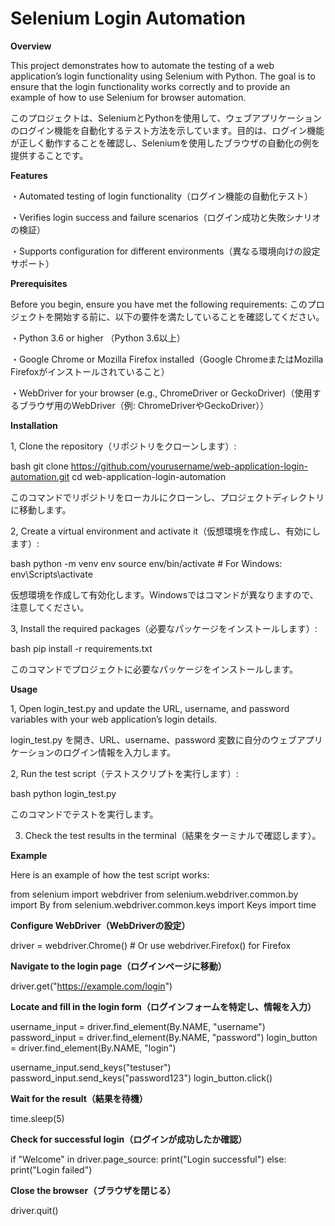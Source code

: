 

# Selenium Login Automation

**Overview**

This project demonstrates how to automate the testing of a web application’s login functionality using Selenium with Python. The goal is to ensure that the login functionality works correctly and to provide an example of how to use Selenium for browser automation.

このプロジェクトは、SeleniumとPythonを使用して、ウェブアプリケーションのログイン機能を自動化するテスト方法を示しています。目的は、ログイン機能が正しく動作することを確認し、Seleniumを使用したブラウザの自動化の例を提供することです。






**Features**

・Automated testing of login functionality（ログイン機能の自動化テスト）

・Verifies login success and failure scenarios（ログイン成功と失敗シナリオの検証）

・Supports configuration for different environments（異なる環境向けの設定サポート）






**Prerequisites**

Before you begin, ensure you have met the following requirements:
このプロジェクトを開始する前に、以下の要件を満たしていることを確認してください。

・Python 3.6 or higher （Python 3.6以上）

・Google Chrome or Mozilla Firefox installed（Google ChromeまたはMozilla Firefoxがインストールされていること）

・WebDriver for your browser (e.g., ChromeDriver or GeckoDriver)（使用するブラウザ用のWebDriver（例: ChromeDriverやGeckoDriver））






**Installation**

1, Clone the repository（リポジトリをクローンします）:

 bash  git clone https://github.com/yourusername/web-application-login-automation.git  cd web-application-login-automation  
 
このコマンドでリポジトリをローカルにクローンし、プロジェクトディレクトリに移動します。


2, Create a virtual environment and activate it（仮想環境を作成し、有効にします）:

bash  python -m venv env  source env/bin/activate  # For Windows: env\Scripts\activate 

仮想環境を作成して有効化します。Windowsではコマンドが異なりますので、注意してください。



3, Install the required packages（必要なパッケージをインストールします）:

 bash  pip install -r requirements.txt 
 
このコマンドでプロジェクトに必要なパッケージをインストールします。






**Usage**

1, Open login_test.py and update the URL, username, and password variables with your web application’s login details.

login_test.py を開き、URL、username、password 変数に自分のウェブアプリケーションのログイン情報を入力します。



2, Run the test script（テストスクリプトを実行します）:

 bash  python login_test.py  
 
このコマンドでテストを実行します。



3. Check the test results in the terminal（結果をターミナルで確認します）。



   


**Example**

Here is an example of how the test script works:


from selenium import webdriver
from selenium.webdriver.common.by import By
from selenium.webdriver.common.keys import Keys
import time


**Configure WebDriver（WebDriverの設定）**

driver = webdriver.Chrome()  # Or use webdriver.Firefox() for Firefox


**Navigate to the login page（ログインページに移動）**

driver.get("https://example.com/login")


**Locate and fill in the login form（ログインフォームを特定し、情報を入力）**

username_input = driver.find_element(By.NAME, "username")
password_input = driver.find_element(By.NAME, "password")
login_button = driver.find_element(By.NAME, "login")


username_input.send_keys("testuser")
password_input.send_keys("password123")
login_button.click()


**Wait for the result（結果を待機）**

time.sleep(5)

**Check for successful login（ログインが成功したか確認）**

if "Welcome" in driver.page_source:
  print("Login successful")
else:
  print("Login failed")
  

**Close the browser（ブラウザを閉じる）**

driver.quit()
